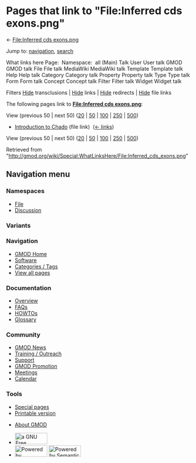 <div id="mw-page-base" class="noprint">

</div>

<div id="mw-head-base" class="noprint">

</div>

<div id="content" class="mw-body" role="main">

<span id="top"></span>

<div id="mw-js-message" style="display:none;">

</div>



# <span dir="auto">Pages that link to "File:Inferred cds exons.png"</span>

<div id="bodyContent">

<div id="contentSub">

← [File:Inferred cds
exons.png](/wiki/File:Inferred_cds_exons.png "File:Inferred cds exons.png")

</div>

<div id="jump-to-nav" class="mw-jump">

Jump to: [navigation](#mw-navigation), [search](#p-search)

</div>

<div id="mw-content-text">

What links here Page:  Namespace:  all (Main) Talk User User talk GMOD
GMOD talk File File talk MediaWiki MediaWiki talk Template Template talk
Help Help talk Category Category talk Property Property talk Type Type
talk Form Form talk Concept Concept talk Filter Filter talk Widget
Widget talk

Filters
[Hide](/mediawiki/index.php?title=Special:WhatLinksHere/File:Inferred_cds_exons.png&hidetrans=1 "Special:WhatLinksHere/File:Inferred cds exons.png")
transclusions \|
[Hide](/mediawiki/index.php?title=Special:WhatLinksHere/File:Inferred_cds_exons.png&hidelinks=1 "Special:WhatLinksHere/File:Inferred cds exons.png")
links \|
[Hide](/mediawiki/index.php?title=Special:WhatLinksHere/File:Inferred_cds_exons.png&hideredirs=1 "Special:WhatLinksHere/File:Inferred cds exons.png")
redirects \|
[Hide](/mediawiki/index.php?title=Special:WhatLinksHere/File:Inferred_cds_exons.png&hideimages=1 "Special:WhatLinksHere/File:Inferred cds exons.png")
file links

The following pages link to **[File:Inferred cds
exons.png](/wiki/File:Inferred_cds_exons.png "File:Inferred cds exons.png")**:

View (previous 50 \| next 50)
([20](/mediawiki/index.php?title=Special:WhatLinksHere/File:Inferred_cds_exons.png&limit=20 "Special:WhatLinksHere/File:Inferred cds exons.png")
\|
[50](/mediawiki/index.php?title=Special:WhatLinksHere/File:Inferred_cds_exons.png&limit=50 "Special:WhatLinksHere/File:Inferred cds exons.png")
\|
[100](/mediawiki/index.php?title=Special:WhatLinksHere/File:Inferred_cds_exons.png&limit=100 "Special:WhatLinksHere/File:Inferred cds exons.png")
\|
[250](/mediawiki/index.php?title=Special:WhatLinksHere/File:Inferred_cds_exons.png&limit=250 "Special:WhatLinksHere/File:Inferred cds exons.png")
\|
[500](/mediawiki/index.php?title=Special:WhatLinksHere/File:Inferred_cds_exons.png&limit=500 "Special:WhatLinksHere/File:Inferred cds exons.png"))

- [Introduction to
  Chado](/wiki/Introduction_to_Chado "Introduction to Chado") (file
  link) ‎ <span class="mw-whatlinkshere-tools">([←
  links](/mediawiki/index.php?title=Special:WhatLinksHere&target=Introduction+to+Chado "Special:WhatLinksHere"))</span>

View (previous 50 \| next 50)
([20](/mediawiki/index.php?title=Special:WhatLinksHere/File:Inferred_cds_exons.png&limit=20 "Special:WhatLinksHere/File:Inferred cds exons.png")
\|
[50](/mediawiki/index.php?title=Special:WhatLinksHere/File:Inferred_cds_exons.png&limit=50 "Special:WhatLinksHere/File:Inferred cds exons.png")
\|
[100](/mediawiki/index.php?title=Special:WhatLinksHere/File:Inferred_cds_exons.png&limit=100 "Special:WhatLinksHere/File:Inferred cds exons.png")
\|
[250](/mediawiki/index.php?title=Special:WhatLinksHere/File:Inferred_cds_exons.png&limit=250 "Special:WhatLinksHere/File:Inferred cds exons.png")
\|
[500](/mediawiki/index.php?title=Special:WhatLinksHere/File:Inferred_cds_exons.png&limit=500 "Special:WhatLinksHere/File:Inferred cds exons.png"))

</div>

<div class="printfooter">

Retrieved from
"<http://gmod.org/wiki/Special:WhatLinksHere/File:Inferred_cds_exons.png>"

</div>

<div id="catlinks" class="catlinks catlinks-allhidden">

</div>

<div class="visualClear">

</div>

</div>

</div>

<div id="mw-navigation">

## Navigation menu

<div id="mw-head">



<div id="left-navigation">

<div id="p-namespaces" class="vectorTabs" role="navigation"
aria-labelledby="p-namespaces-label">

### Namespaces

- <span id="ca-nstab-image"><a href="/wiki/File:Inferred_cds_exons.png" accesskey="c"
  title="View the file page [c]">File</a></span>
- <span id="ca-talk"><a
  href="/mediawiki/index.php?title=File_talk:Inferred_cds_exons.png&amp;action=edit&amp;redlink=1"
  accesskey="t"
  title="Discussion about the content page [t]">Discussion</a></span>

</div>

<div id="p-variants" class="vectorMenu emptyPortlet" role="navigation"
aria-labelledby="p-variants-label">

### 

### Variants[](#)

<div class="menu">

</div>

</div>

</div>

<div id="right-navigation">





</div>



</div>

</div>

</div>

<div id="mw-panel">

<div id="p-logo" role="banner">

<a href="/wiki/Main_Page"
style="background-image: url(http://gmod.org/images/GMOD-cogs.png);"
title="Visit the main page"></a>

</div>

<div id="p-Navigation" class="portal" role="navigation"
aria-labelledby="p-Navigation-label">

### Navigation

<div class="body">

- <span id="n-GMOD-Home">[GMOD Home](/wiki/Main_Page)</span>
- <span id="n-Software">[Software](/wiki/GMOD_Components)</span>
- <span id="n-Categories-.2F-Tags">[Categories /
  Tags](/wiki/Categories)</span>
- <span id="n-View-all-pages">[View all
  pages](/wiki/Special:AllPages)</span>

</div>

</div>

<div id="p-Documentation" class="portal" role="navigation"
aria-labelledby="p-Documentation-label">

### Documentation

<div class="body">

- <span id="n-Overview">[Overview](/wiki/Overview)</span>
- <span id="n-FAQs">[FAQs](/wiki/Category:FAQ)</span>
- <span id="n-HOWTOs">[HOWTOs](/wiki/Category:HOWTO)</span>
- <span id="n-Glossary">[Glossary](/wiki/Glossary)</span>

</div>

</div>

<div id="p-Community" class="portal" role="navigation"
aria-labelledby="p-Community-label">

### Community

<div class="body">

- <span id="n-GMOD-News">[GMOD News](/wiki/GMOD_News)</span>
- <span id="n-Training-.2F-Outreach">[Training /
  Outreach](/wiki/Training_and_Outreach)</span>
- <span id="n-Support">[Support](/wiki/Support)</span>
- <span id="n-GMOD-Promotion">[GMOD
  Promotion](/wiki/GMOD_Promotion)</span>
- <span id="n-Meetings">[Meetings](/wiki/Meetings)</span>
- <span id="n-Calendar">[Calendar](/wiki/Calendar)</span>

</div>

</div>

<div id="p-tb" class="portal" role="navigation"
aria-labelledby="p-tb-label">

### Tools

<div class="body">

- <span id="t-specialpages"><a href="/wiki/Special:SpecialPages" accesskey="q"
  title="A list of all special pages [q]">Special pages</a></span>
- <span id="t-print"><a
  href="/mediawiki/index.php?title=Special:WhatLinksHere/File:Inferred_cds_exons.png&amp;printable=yes"
  rel="alternate" accesskey="p"
  title="Printable version of this page [p]">Printable version</a></span>

</div>

</div>

</div>

</div>

<div id="footer" role="contentinfo">

- <span id="footer-places-about">[About
  GMOD](/wiki/GMOD:About "GMOD:About")</span>

<!-- -->

- <span id="footer-copyrightico">[<img src="http://www.gnu.org/graphics/gfdl-logo-small.png" width="88"
  height="31" alt="a GNU Free Documentation License" />](http://www.gnu.org/licenses/fdl-1.3.html)</span>
- <span id="footer-poweredbyico">[<img src="/mediawiki/skins/common/images/poweredby_mediawiki_88x31.png"
  width="88" height="31" alt="Powered by MediaWiki" />](//www.mediawiki.org/)
  [<img
  src="/mediawiki/extensions/SemanticMediaWiki/includes/../resources/images/smw_button.png"
  width="88" height="31" alt="Powered by Semantic MediaWiki" />](https://www.semantic-mediawiki.org/wiki/Semantic_MediaWiki)</span>

<div style="clear:both">

</div>

</div>
